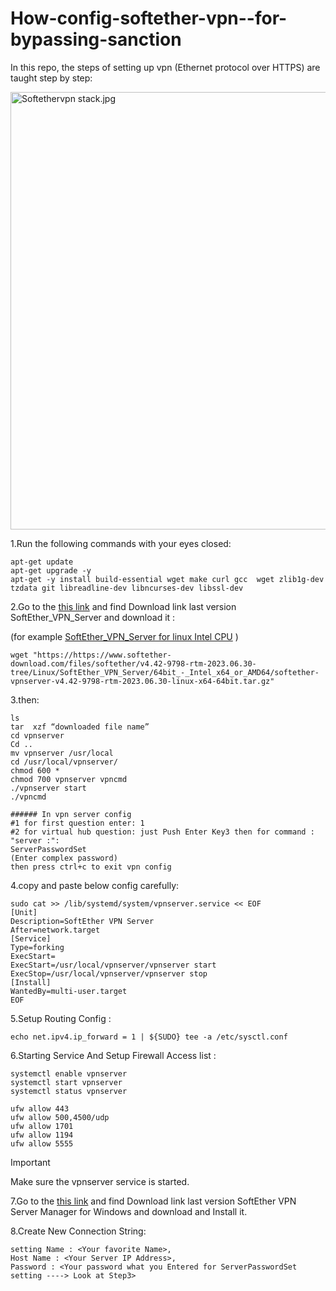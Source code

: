 # How-config-softether-vpn--for-bypassing-sanction
In this repo, the steps of setting up vpn (Ethernet protocol over HTTPS) are taught step by step:


<p><a href="https://commons.wikimedia.org/wiki/File:Softethervpn_stack.jpg#/media/File:Softethervpn_stack.jpg"><img src="https://upload.wikimedia.org/wikipedia/commons/b/b2/Softethervpn_stack.jpg" alt="Softethervpn stack.jpg" height="700" width="750"></a></p>


1.Run the following commands with your eyes closed:
```
apt-get update
apt-get upgrade -y
apt-get -y install build-essential wget make curl gcc  wget zlib1g-dev tzdata git libreadline-dev libncurses-dev libssl-dev

```
2.Go to the [this link](https://www.softether-download.com/en.aspx?product=softether/) and find Download link last version SoftEther_VPN_Server
and download it :

(for  example [SoftEther_VPN_Server for linux Intel CPU](https://https://www.softether-download.com/files/softether/v4.42-9798-rtm-2023.06.30-tree/Linux/SoftEther_VPN_Server/64bit_-_Intel_x64_or_AMD64/softether-vpnserver-v4.42-9798-rtm-2023.06.30-linux-x64-64bit.tar.gz/) )
```
wget "https://https://www.softether-download.com/files/softether/v4.42-9798-rtm-2023.06.30-tree/Linux/SoftEther_VPN_Server/64bit_-_Intel_x64_or_AMD64/softether-vpnserver-v4.42-9798-rtm-2023.06.30-linux-x64-64bit.tar.gz"

```
3.then:
```
ls
tar  xzf “downloaded file name”
cd vpnserver
Cd ..
mv vpnserver /usr/local
cd /usr/local/vpnserver/
chmod 600 *
chmod 700 vpnserver vpncmd
./vpnserver start
./vpncmd

###### In vpn server config
#1 for first question enter: 1
#2 for virtual hub question: just Push Enter Key3 then for command : "server :":
ServerPasswordSet
(Enter complex password)
then press ctrl+c to exit vpn config

```
4.copy and paste below config carefully:
```
sudo cat >> /lib/systemd/system/vpnserver.service << EOF
[Unit]
Description=SoftEther VPN Server
After=network.target
[Service]
Type=forking
ExecStart=
ExecStart=/usr/local/vpnserver/vpnserver start
ExecStop=/usr/local/vpnserver/vpnserver stop
[Install]
WantedBy=multi-user.target
EOF

```

5.Setup Routing Config :
```
echo net.ipv4.ip_forward = 1 | ${SUDO} tee -a /etc/sysctl.conf
```

6.Starting Service And Setup Firewall Access list :
```
systemctl enable vpnserver
systemctl start vpnserver
systemctl status vpnserver

ufw allow 443
ufw allow 500,4500/udp
ufw allow 1701
ufw allow 1194
ufw allow 5555

```

> [!IMPORTANT]
> Make sure the vpnserver service is started.

7.Go to the [this link](https://www.softether-download.com/en.aspx?product=softether/) and find Download link last version SoftEther VPN Server Manager for Windows
and download  and Install it.


8.Create New Connection String:
```
setting Name : <Your favorite Name>,
Host Name : <Your Server IP Address>,
Password : <Your password what you Entered for ServerPasswordSet setting ----> Look at Step3> 
```















